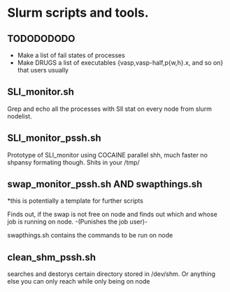 # Slurm scripts and tools.

## TODODODODO

* Make a list of fail states of processes
* Make DRUGS a list of executables {vasp,vasp-half,p{w,h}.x, and so on} that users usually 

## SLl_monitor.sh

Grep and echo all the processes with Sll stat on every node from slurm nodelist.

## SLl_monitor_pssh.sh

Prototype of SLl_monitor using COCAINE parallel shh, much faster no shpansy formating though.
Shits in your /tmp/

## swap_monitor_pssh.sh AND swapthings.sh
*this is potentially a template for further scripts

Finds out, if the swap is not free on node
and finds out which and whose job is running
on node.
-(Punishes the job user)-

swapthings.sh contains the commands to be run
on node

## clean_shm_pssh.sh

searches and destorys certain directory stored in
/dev/shm. Or anything else you can only reach
while only being on node
